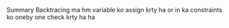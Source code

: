 Summary
Backtracing ma hm variable ko assign krty ha or in ka constraints ko oneby one check krty ha ha 
